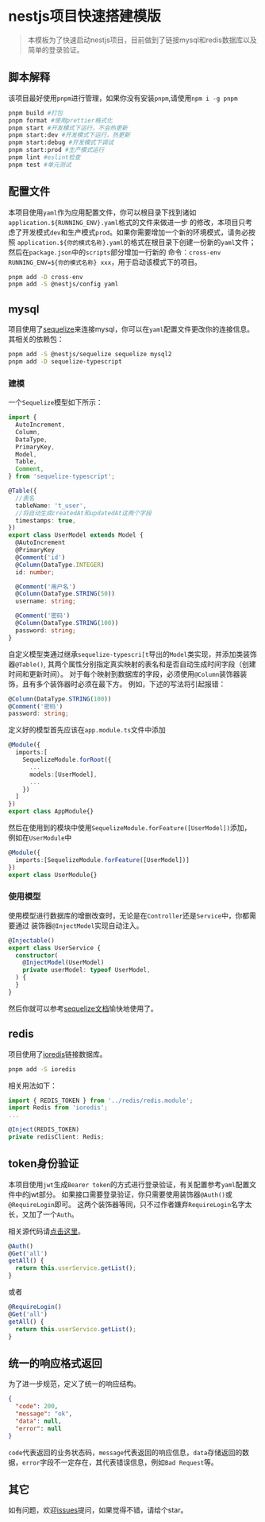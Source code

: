 # nestjs项目快速搭建模版
> 本模板为了快速启动nestjs项目，目前做到了链接mysql和redis数据库以及简单的登录验证。
## 脚本解释
该项目最好使用`pnpm`进行管理，如果你没有安装`pnpm`,请使用`npm i -g pnpm`
```bash
pnpm build #打包
pnpm format #使用prettier格式化
pnpm start #开发模式下运行，不会热更新
pnpm start:dev #开发模式下运行，热更新
pnpm start:debug #开发模式下调试
pnpm start:prod #生产模式运行
pnpm lint #eslint检查
pnpm test #单元测试
```
## 配置文件
本项目使用`yaml`作为应用配置文件，你可以根目录下找到诸如`application.${RUNNING_ENV}.yaml`格式的文件来做进一步
的修改，本项目只考虑了开发模式`dev`和生产模式`prod`。如果你需要增加一个新的环境模式，请务必按照
`application.${你的模式名称}.yaml`的格式在根目录下创建一份新的`yaml`文件；然后在`package.json`中的`scripts`部分增加一行新的
命令：`cross-env RUNNING_ENV=${你的模式名称} xxx`，用于启动该模式下的项目。
```bash
pnpm add -D cross-env
pnpm add -S @nestjs/config yaml
```

## mysql
项目使用了[sequelize](https://www.sequelize.cn/)来连接mysql，你可以在`yaml`配置文件更改你的连接信息。
其相关的依赖包：
```bash
pnpm add -S @nestjs/sequelize sequelize mysql2
pnpm add -D sequelize-typescript
```
### 建模
一个`Sequelize`模型如下所示：
```typescript
import {
  AutoIncrement,
  Column,
  DataType,
  PrimaryKey,
  Model,
  Table,
  Comment,
} from 'sequelize-typescript';

@Table({
  //表名
  tableName: 't_user',
  //将自动生成createdAt和updatedAt这两个字段
  timestamps: true,
})
export class UserModel extends Model {
  @AutoIncrement
  @PrimaryKey
  @Comment('id')
  @Column(DataType.INTEGER)
  id: number;

  @Comment('用户名')
  @Column(DataType.STRING(50))
  username: string;

  @Comment('密码')
  @Column(DataType.STRING(100))
  password: string;
}
```
自定义模型类通过继承`sequelize-typescri[t`导出的`Model`类实现，并添加类装饰器`@Table()`,
其两个属性分别指定真实映射的表名和是否自动生成时间字段（创建时间和更新时间）。
对于每个映射到数据库的字段，必须使用`@Column`装饰器装饰，且有多个装饰器时必须在最下方。
例如，下述的写法将引起报错：
```typescript
@Column(DataType.STRING(100))
@Comment('密码')
password: string;
```
定义好的模型首先应该在`app.module.ts`文件中添加
```typescript
@Module({
  imports:[
    SequelizeModule.forRoot({
      ...
      models:[UserModel],
      ...
    })
  ]
})
export class AppModule{}
```
然后在使用到的模块中使用`SequelizeModule.forFeature([UserModel])`添加，
例如在`UserModule`中
```typescript
@Module({
  imports:[SequelizeModule.forFeature([UserModel])]
})
export class UserModule{}
```

### 使用模型
使用模型进行数据库的增删改查时，无论是在`Controller`还是`Service`中，你都需要通过
装饰器`@InjectModel`实现自动注入。
```typescript
@Injectable()
export class UserService {
  constructor(
    @InjectModel(UserModel)
    private userModel: typeof UserModel,
  ) {
  }
}
```
然后你就可以参考[sequelize文档](https://www.sequelize.cn/)愉快地使用了。

## redis
项目使用了[ioredis](https://github.com/redis/ioredis#readme)链接数据库。
```bash
pnpm add -S ioredis
```
相关用法如下：
```typescript
import { REDIS_TOKEN } from '../redis/redis.module';
import Redis from 'ioredis';
...

@Inject(REDIS_TOKEN)
private redisClient: Redis;
```

## token身份验证
本项目使用`jwt`生成`Bearer token`的方式进行登录验证，有关配置参考`yaml`配置文件中的jwt部分。
如果接口需要登录验证，你只需要使用装饰器`@Auth()`或`@RequireLogin`即可。
这两个装饰器等同，只不过作者嫌弃`RequireLogin`名字太长，又加了一个`Auth`。

相关源代码请[点击这里](/src/auth)。
```typescript
@Auth()
@Get('all')
getAll() {
  return this.userService.getList();
}
```
或者
```typescript
@RequireLogin()
@Get('all')
getAll() {
  return this.userService.getList();
}
```
## 统一的响应格式返回
为了进一步规范，定义了统一的响应结构。
```json
{
  "code": 200,
  "message": "ok",
  "data": null,
  "error": null
}
```
`code`代表返回的业务状态码，`message`代表返回的响应信息，`data`存储返回的数据，`error`字段不一定存在，其代表错误信息，例如`Bad Request`等。

## 其它
如有问题，欢迎[issues](https://github.com/zerotower69/demo-template/issues)提问，如果觉得不错，请给个star。

